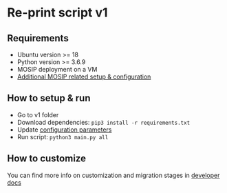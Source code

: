 # Re-print script v1

## Requirements
* Ubuntu version >= 18
* Python version >= 3.6.9
* MOSIP deployment on a VM
* [Additional MOSIP related setup & configuration](./docs/mosipConfig.md)

## How to setup & run
* Go to v1 folder
* Download dependencies: `pip3 install -r requirements.txt`
* Update [configuration parameters](./docs/configuration.md)
* Run script: `python3 main.py all`

## How to customize
You can find more info on customization and migration stages in [developer docs](./docs/developer.md)
